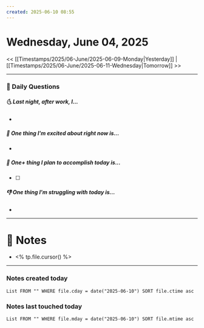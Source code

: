```yaml
---
created: 2025-06-10 08:55
---
```

# Wednesday, June 04, 2025

<< [[Timestamps/2025/06-June/2025-06-09-Monday|Yesterday]] | [[Timestamps/2025/06-June/2025-06-11-Wednesday|Tomorrow]] >>

---
### 📅 Daily Questions
##### 🌜 Last night, after work, I...
- 

##### 🙌 One thing I'm excited about right now is...
- 

##### 🚀 One+ thing I plan to accomplish today is...
- [ ] 

##### 👎 One thing I'm struggling with today is...
- 

---
# 📝 Notes
- <% tp.file.cursor() %>

---
### Notes created today
```dataview
List FROM "" WHERE file.cday = date("2025-06-10") SORT file.ctime asc
```

### Notes last touched today
```dataview
List FROM "" WHERE file.mday = date("2025-06-10") SORT file.mtime asc
```